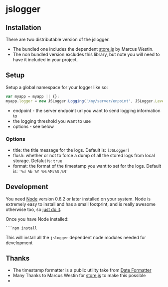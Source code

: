jslogger
========

Installation
------

There are two distributable version of the jslogger. 

* The bundled one includes the dependent [store.js](https://github.com/marcuswestin/store.js) by Marcus Westin.
* The non bundled version excludes this library, but note you will need to have it included in your project.

Setup
------

Setup a global namespace for your logger like so:

``` javascript
var myapp = myapp || {};
myapp.logger = new JSLogger.Logging('/my/server/enpoint', JSLogger.Level.INFO, {title:'[My App]'});
```

* endpoint - the server endpoint url you want to send logging information to
* the logging threshold you want to use
* options - see below


### Options

* title: the title message for the logs. Default is: `[JSLogger]`
* flush: whether or not to force a dump of all the stored logs from local storage. Defalut is: `true`
* format: the format of the timestamp you want to set for the logs. Default is: `'%d %b %Y %H:%M:%S,%N'`


Development
------------
You need [Node](http://nodejs.org/) version 0.6.2 or later installed on your system. Node is extremely easy to install and has a small footprint, and is really awesome otherwise too, so [just do it](http://nodejs.org/).

Once you have Node installed:

    ```npm install
    
This will install all the `jslogger` dependent node modules needed for development

Thanks
-----

* The timestamp formatter is a public utility take from [Date Formatter](https://gist.github.com/fauxparse/1508172)
* Many Thanks to Marcus Westin for [store.js](https://github.com/marcuswestin/store.js) to make this possible
* 


